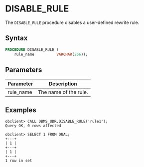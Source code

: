 # DISABLE_RULE

The `DISABLE_RULE` procedure disables a user-defined rewrite rule.

## Syntax

```sql
PROCEDURE DISABLE_RULE (
    rule_name          VARCHAR(256));
```

## Parameters

| Parameter | Description |
| --- | --- |
| rule_name | The name of the rule.  |

## Examples

```shell
obclient> CALL DBMS_UDR.DISABLE_RULE('rule1');
Query OK, 0 rows affected

obclient> SELECT 1 FROM DUAL;
+---+
| 1 |
+---+
| 1 |
+---+
1 row in set
```
